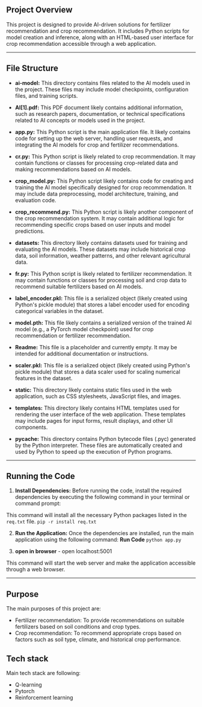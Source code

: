## Project Overview

This project is designed to provide AI-driven solutions for fertilizer recommendation and crop recommendation. It includes Python scripts for model creation and inference, along with an HTML-based user interface for crop recommendation accessible through a web application.

---

## File Structure

- **ai-model:** This directory contains files related to the AI models used in the project. These files may include model checkpoints, configuration files, and training scripts.

- **AI[1].pdf:** This PDF document likely contains additional information, such as research papers, documentation, or technical specifications related to AI concepts or models used in the project.

- **app.py:** This Python script is the main application file. It likely contains code for setting up the web server, handling user requests, and integrating the AI models for crop and fertilizer recommendations.

- **cr.py:** This Python script is likely related to crop recommendation. It may contain functions or classes for processing crop-related data and making recommendations based on AI models.

- **crop_model.py:** This Python script likely contains code for creating and training the AI model specifically designed for crop recommendation. It may include data preprocessing, model architecture, training, and evaluation code.

- **crop_recommend.py:** This Python script is likely another component of the crop recommendation system. It may contain additional logic for recommending specific crops based on user inputs and model predictions.

- **datasets:** This directory likely contains datasets used for training and evaluating the AI models. These datasets may include historical crop data, soil information, weather patterns, and other relevant agricultural data.

- **fr.py:** This Python script is likely related to fertilizer recommendation. It may contain functions or classes for processing soil and crop data to recommend suitable fertilizers based on AI models.

- **label_encoder.pkl:** This file is a serialized object (likely created using Python's pickle module) that stores a label encoder used for encoding categorical variables in the dataset.

- **model.pth:** This file likely contains a serialized version of the trained AI model (e.g., a PyTorch model checkpoint) used for crop recommendation or fertilizer recommendation.

- **Readme:** This file is a placeholder and currently empty. It may be intended for additional documentation or instructions.

- **scaler.pkl:** This file is a serialized object (likely created using Python's pickle module) that stores a data scaler used for scaling numerical features in the dataset.

- **static:** This directory likely contains static files used in the web application, such as CSS stylesheets, JavaScript files, and images.

- **templates:** This directory likely contains HTML templates used for rendering the user interface of the web application. These templates may include pages for input forms, result displays, and other UI components.

- **__pycache__:** This directory contains Python bytecode files (.pyc) generated by the Python interpreter. These files are automatically created and used by Python to speed up the execution of Python programs.

---

## Running the Code

1. **Install Dependencies:** Before running the code, install the required dependencies by executing the following command in your terminal or command prompt:

This command will install all the necessary Python packages listed in the `req.txt` file.
`pip -r install req.txt`

2. **Run the Application:** Once the dependencies are installed, run the main application using the following command:
   **Run Code** `python app.py`

3. **open in browser** - open localhost:5001

This command will start the web server and make the application accessible through a web browser.

---

## Purpose

The main purposes of this project are:
- Fertilizer recommendation: To provide recommendations on suitable fertilizers based on soil conditions and crop types.
- Crop recommendation: To recommend appropriate crops based on factors such as soil type, climate, and historical crop performance.

## Tech stack
Main tech stack are following:
- Q-learning
- Pytorch
- Reinforcement learning
